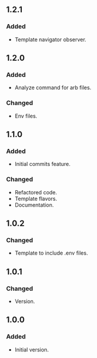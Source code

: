 ## 1.2.1

### Added

- Template navigator observer.

## 1.2.0

### Added

- Analyze command for arb files.

### Changed

- Env files.

## 1.1.0

### Added

- Initial commits feature.

### Changed

- Refactored code.
- Template flavors.
- Documentation.

## 1.0.2

### Changed

- Template to include .env files.

## 1.0.1

### Changed

- Version.

## 1.0.0

### Added

- Initial version.
